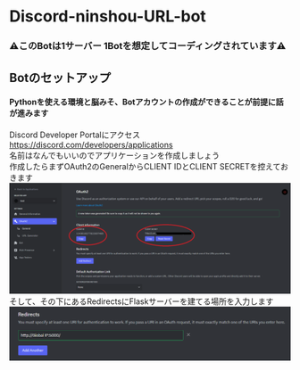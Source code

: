 # Discord-ninshou-URL-bot
### ⚠️このBotは1サーバー 1Botを想定してコーディングされています⚠️
## Botのセットアップ
#### Pythonを使える環境と脳みそ、Botアカウントの作成ができることが前提に話が進みます
Discord Developer Portalにアクセス  
https://discord.com/developers/applications  
名前はなんでもいいのでアプリケーションを作成しましょう  
作成したらまずOAuth2のGeneralからCLIENT IDとCLIENT SECRETを控えておきます  
![1](image/1.png)  
そして、その下にあるRedirectsにFlaskサーバーを建てる場所を入力します
![2](image/2.png)
